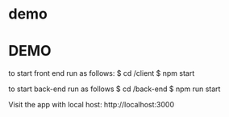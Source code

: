 # demo

# DEMO

to start front end run as follows:
$ cd /client
$ npm start

to start back-end run as follows
$ cd /back-end
$ npm run start

Visit the app with local host: http://localhost:3000
